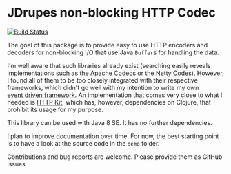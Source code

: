 JDrupes non-blocking HTTP Codec
===============================

[![Build Status](https://travis-ci.org/mnlipp/org.jdrupes.httpcodec.svg?branch=master)](https://travis-ci.org/mnlipp/org.jdrupes.httpcodec)

The goal of this package is to provide easy to use HTTP 
encoders and decoders for non-blocking I/O
that use Java `Buffer`s for handling the data.

I'm well aware that such libraries already exist (searching easily reveals
implementations such as the 
[Apache Codecs](https://hc.apache.org/httpcomponents-core-ga/httpcore-nio/apidocs/org/apache/http/impl/nio/codecs/package-summary.html) 
or the 
[Netty Codes](http://netty.io/4.0/api/io/netty/handler/codec/http/package-summary.html)).
However, I found all of them to be too closely integrated with their respective
frameworks, which didn't go well with my intention to write my own  
[event driven framework](http://mnlipp.github.io/jgrapes/). 
An implementation that comes very close to what I needed is 
[HTTP Kit](https://github.com/http-kit/http-kit), which has, however,
dependencies on Clojure, that prohibit its usage for my purpose.

This library can be used with Java 8 SE. It has no further dependencies.

I plan to improve documentation over time. For now, the best starting
point is to have a look at the source code in the `demo` folder.

Contributions and bug reports are welcome. Please provide them as
GitHub issues.
